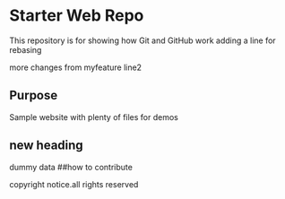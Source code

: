 # Starter Web Repo

This repository is for showing how Git and GitHub work
adding a line for rebasing 

more changes from myfeature line2
## Purpose

Sample website with plenty of files for demos

## new heading

dummy data
##how to contribute


copyright notice.all rights reserved